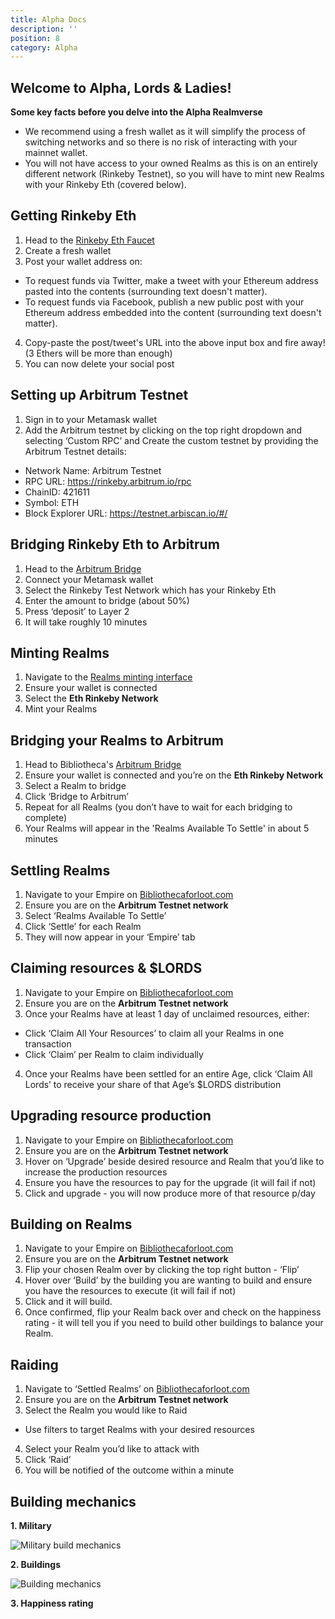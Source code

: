 ```yaml
---
title: Alpha Docs
description: ''
position: 8
category: Alpha
---
```


## Welcome to Alpha, Lords & Ladies!

**Some key facts before you delve into the Alpha Realmverse**

- We recommend using a fresh wallet as it will simplify the process of switching networks and so there is no risk of interacting with your mainnet wallet. 
- You will not have access to your owned Realms as this is on an entirely different network (Rinkeby Testnet), so you will have to mint new Realms with your Rinkeby Eth (covered below).


## Getting Rinkeby Eth

1. Head to the [Rinkeby Eth Faucet](https://faucet.rinkeby.io/)
2. Create a fresh wallet
3. Post your wallet address on:
  - To request funds via Twitter, make a tweet with your Ethereum address pasted into the contents (surrounding text doesn't matter). 
  - To request funds via Facebook, publish a new public post with your Ethereum address embedded into the content (surrounding text doesn't matter).
4. Copy-paste the post/tweet's URL into the above input box and fire away! (3 Ethers will be more than enough)
5. You can now delete your social post

## Setting up Arbitrum Testnet

1. Sign in to your Metamask wallet
2. Add the Arbitrum testnet by clicking on the top right dropdown and selecting ‘Custom RPC’ and Create the custom testnet by providing the Arbitrum Testnet details:
  - Network Name: Arbitrum Testnet
  - RPC URL: https://rinkeby.arbitrum.io/rpc
  - ChainID: 421611
  - Symbol: ETH
  - Block Explorer URL: https://testnet.arbiscan.io/#/

## Bridging Rinkeby Eth to Arbitrum

1. Head to the [Arbitrum Bridge](https://bridge.arbitrum.io/)
2. Connect your Metamask wallet
3. Select the Rinkeby Test Network which has your Rinkeby Eth
4. Enter the amount to bridge (about 50%)
5. Press ‘deposit’ to Layer 2
6. It will take roughly 10 minutes

## Minting Realms

1. Navigate to the [Realms minting interface](https://staking-beta.bibliothecaforloot.com/claim/realms-mint)
2. Ensure your wallet is connected
3. Select the **Eth Rinkeby Network**
4. Mint your Realms

## Bridging your Realms to Arbitrum

1. Head to Bibliotheca's [Arbitrum Bridge](https://staking-beta.bibliothecaforloot.com/bridge/arbitrum)
2. Ensure your wallet is connected and you’re on the **Eth Rinkeby Network**
3. Select a Realm to bridge
4. Click ‘Bridge to Arbitrum’
5. Repeat for all Realms (you don’t have to wait for each bridging to complete)
6. Your Realms will appear in the 'Realms Available To Settle' in about 5 minutes

## Settling Realms

1. Navigate to your Empire on [Bibliothecaforloot.com](https://staking-beta.bibliothecaforloot.com/)
2. Ensure you are on the **Arbitrum Testnet network**
3. Select ‘Realms Available To Settle’
4. Click ‘Settle’ for each Realm
5. They will now appear in your ‘Empire’ tab

## Claiming resources & $LORDS

1. Navigate to your Empire on [Bibliothecaforloot.com](https://staking-beta.bibliothecaforloot.com/)
2. Ensure you are on the **Arbitrum Testnet network**
3. Once your Realms have at least 1 day of unclaimed resources, either:
  - Click ‘Claim All Your Resources’ to claim all your Realms in one transaction
  - Click ‘Claim’ per Realm to claim individually
4. Once your Realms have been settled for an entire Age, click ‘Claim All Lords’ to receive your share of that Age’s $LORDS distribution

## Upgrading resource production

1. Navigate to your Empire on [Bibliothecaforloot.com](https://staking-beta.bibliothecaforloot.com/)
2. Ensure you are on the **Arbitrum Testnet network**
3. Hover on ‘Upgrade’ beside desired resource and Realm that you’d like to increase the production resources
4. Ensure you have the resources to pay for the upgrade (it will fail if not)
5. Click and upgrade - you will now produce more of that resource p/day

## Building on Realms

1. Navigate to your Empire on [Bibliothecaforloot.com](https://staking-beta.bibliothecaforloot.com/)
2. Ensure you are on the **Arbitrum Testnet network**
3. Flip your chosen Realm over by clicking the top right button - ‘Flip’
4. Hover over ‘Build’ by the building you are wanting to build and ensure you have the resources to execute (it will fail if not)
5. Click and it will build. 
6. Once confirmed, flip your Realm back over and check on the happiness rating - it will tell you if you need to build other buildings to balance your Realm.

## Raiding

1. Navigate to ‘Settled Realms’ on [Bibliothecaforloot.com](https://staking-beta.bibliothecaforloot.com/)
2. Ensure you are on the **Arbitrum Testnet network**
3. Select the Realm you would like to Raid 
  - Use filters to target Realms with your desired resources
4. Select your Realm you’d like to attack with
5. Click ‘Raid’
6. You will be notified of the outcome within a minute

## Building mechanics

**1. Military**

![Military build mechanics](https://user-images.githubusercontent.com/91049656/139660252-df0f21d5-121a-4e85-b0ac-885efe0b432e.png)

**2. Buildings**

![Building mechanics](https://user-images.githubusercontent.com/91049656/139660526-007171d7-a246-4725-a063-57c7fcc75985.png)

**3. Happiness rating**

